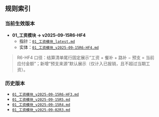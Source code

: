 ## 规则索引

### 当前生效版本
- **01_工资模块 → v2025-09-15R6-HF4**
  - 指针：[`01_工资模块_latest.md`](01_工资模块_latest.md)
  - 实体：[`01_工资模块_v2025-09-15R6-HF4.md`](01_工资模块_v2025-09-15R6-HF4.md)

> R6-HF4 口径：结算清单尾行固定展示“工资 + 餐补 + 路补 − 预支 = 当前应付金额”；新增“预支来源”默认展示（仅计入已报销，且不超过当期工资）。

### 历史版本
- [`01_工资模块_v2025-09-15R6-HF3.md`](01_工资模块_v2025-09-15R6-HF3.md)
- [`01_工资模块_v2025-09-15R5.md`](01_工资模块_v2025-09-15R5.md)
- [`01_工资模块_v2025-09-15R4.md`](01_工资模块_v2025-09-15R4.md)
- [`01_工资模块_v2025-09-02R3.md`](01_工资模块_v2025-09-02R3.md)

